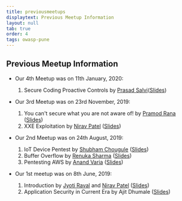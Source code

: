```yaml
---
title: previousmeetups
displaytext: Previous Meetup Information
layout: null
tab: true
order: 4
tags: owasp-pune
---
```


Previous Meetup Information
---------------------------------------

- Our 4th Meetup was on 11th January, 2020:
     1. Secure Coding Proactive Controls by [Prasad
        Salvi](https://twitter.com/prasad_salvi)([Slides](Secure_Coding_Proactive_Controls-Prasad_Salvi.pdf))

  
- Our 3rd Meetup was on 23rd November, 2019:
    1.  You can't secure what you are not aware of\! by [Pramod
        Rana](https://twitter.com/iamvarchashva)
        ([Slides](Let’s%20Map%20Your%20Network_OWASP_23.11.2019%20(1).pdf))
    2.  XXE Exploitation by [Nirav
        Patel](https://twitter.com/nirav4peace)
        ([Slides](XXE_Exploitation.pdf))

- Our 2nd Meetup was on 24th August, 2019:
    1.  IoT Device Pentest by [Shubham
        Chougule](https://twitter.com/shubhamtc)
        ([Slides](IoT_Device_Pentest_by_Shubham_Chougule.pdf))
    2.  Buffer Overflow by [Renuka
        Sharma](https://twitter.com/renusharma3031)
        ([Slides](Buffer_overflow_by_Renuka_Sharma.pdf))
    3.  Pentesting AWS by [Anand Varia](https://twitter.com/_0xVariable)
        ([Slides](Pentesting_AWS_by_Anand_Varia.pdf))
        
- Our 1st meetup was on 8th June, 2019:
    1.  Introduction by [Jyoti Raval](https://twitter.com/JenyRaval) and
        [Nirav Patel](https://twitter.com/niravvhackky)
        ([Slides](1._OWASP_Pune_First_Meetup.pdf))
    2.  Application Security in Current Era by Ajit Dhumale
        ([Slides](Application_Security_in_Current_Era_-_Ajit_Dhumale.pdf))
